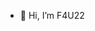 - 👋 Hi, I’m F4U22


<!---
F4U22/F4U22 is a ✨ special ✨ repository because its `README.md` (this file) appears on your GitHub profile.
You can click the Preview link to take a look at your changes.
--->
